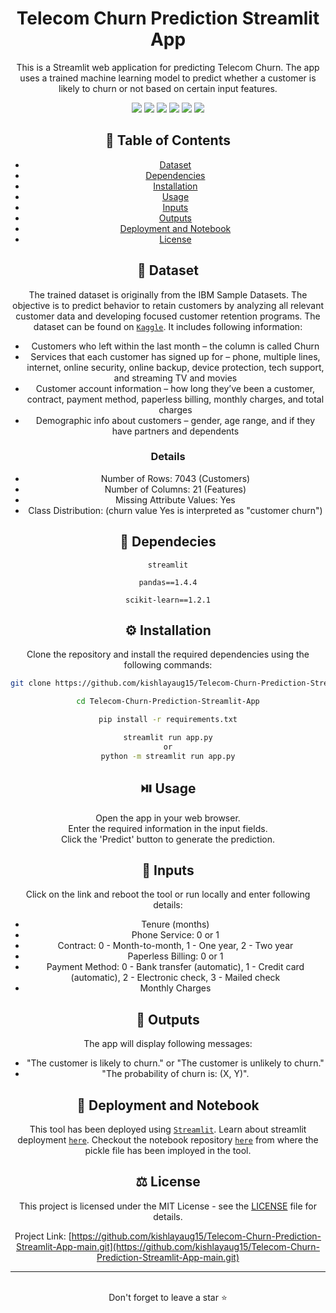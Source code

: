 <div align='center'>
  

  <h1>Telecom Churn Prediction Streamlit App</h1>

  <p>
This is a Streamlit web application for predicting Telecom Churn. The app uses a trained machine learning model to predict whether a customer is likely to churn or not based on certain input features.
  </p>
  

<!-- Badges -->

<a href="https://telecom-churn-prediction-app-92spidw8wnl.streamlit.app/" target="_blank">![](https://img.shields.io/website-up-down-green-red/http/monip.org.svg)</a>
![](https://img.shields.io/badge/Maintained-Yes-indigo)
![](https://img.shields.io/github/forks/Priyanshu88/Telecom-Churn-Prediction-Streamlit-App.svg)
![](https://img.shields.io/github/stars/Priyanshu88/Telecom-Churn-Prediction-Streamlit-App.svg)
![](https://img.shields.io/github/issues/Priyanshu88/Telecom-Churn-Prediction-Streamlit-App)
![](https://img.shields.io/github/last-commit/Priyanshu88/Telecom-Churn-Prediction-Streamlit-App)

<!-- Table of Contents -->

## :notebook_with_decorative_cover: Table of Contents

- [Dataset](#signal_strength-dataset)
- [Dependencies](#toolbox-dependecies)
- [Installation](#gear-installation)
- [Usage](#play_or_pause_button-usage)
- [Inputs](#construction-inputs)
- [Outputs](#rocket-outputs)
- [Deployment and Notebook](#triangular_flag_on_post-deployment-and-notebook)
- [License](#balance_scale-license)



## :signal_strength: Dataset

The trained dataset is originally from the IBM Sample Datasets. The objective is to predict behavior to retain customers by analyzing all relevant customer data and developing focused customer retention programs. The dataset can be found on [`Kaggle`](https://www.kaggle.com/datasets/blastchar/telco-customer-churn). It includes following information:

- Customers who left within the last month – the column is called Churn
- Services that each customer has signed up for – phone, multiple lines, internet, online security, online backup, device protection, tech support, and streaming TV and movies
- Customer account information – how long they’ve been a customer, contract, payment method, paperless billing, monthly charges, and total charges
- Demographic info about customers – gender, age range, and if they have partners and dependents

### Details
- Number of Rows: 7043 (Customers)
- Number of Columns: 21 (Features)
- Missing Attribute Values: Yes
- Class Distribution: (churn value Yes is interpreted as "customer churn")



## :toolbox: Dependecies

`streamlit`

`pandas==1.4.4`

`scikit-learn==1.2.1`

## :gear: Installation

Clone the repository and install the required dependencies using the following commands:

```bash
git clone https://github.com/kishlayaug15/Telecom-Churn-Prediction-Streamlit-App-main.git
```

```bash
cd Telecom-Churn-Prediction-Streamlit-App
```

```bash
pip install -r requirements.txt
```

```bash
streamlit run app.py
or
python -m streamlit run app.py
```

## :play_or_pause_button: Usage

Open the app in your web browser. <br>
Enter the required information in the input fields.<br>
Click the 'Predict' button to generate the prediction.<br>



## :construction: Inputs
Click on the link and reboot the tool or run locally and enter following details:

* Tenure (months)
* Phone Service: 0 or 1
* Contract: 0 - Month-to-month, 1 - One year, 2 - Two year
* Paperless Billing: 0 or 1
* Payment Method: 0 - Bank transfer (automatic), 1 - Credit card (automatic), 2 - Electronic check, 3 - Mailed check
* Monthly Charges


## :rocket: Outputs
The app will display following messages:

* "The customer is likely to churn." or "The customer is unlikely to churn."
* "The probability of churn is: (X, Y)".



## :triangular_flag_on_post: Deployment and Notebook

This tool has been deployed using [`Streamlit`](https://streamlit.io/). Learn about streamlit deployment [`here`](https://docs.streamlit.io/streamlit-community-cloud/get-started/deploy-an-app). Checkout the notebook repository [`here`](https://github.com/kishlayaug15/Telecom-Churn-Prediction-Streamlit-App-main) from where the pickle file has been imployed in the tool.



## :balance_scale: License

This project is licensed under the MIT License - see the [LICENSE](https://github.com/kishlayaug15/Telecom-Churn-Prediction-Streamlit-App-main/blob/main/LICENSE) file for details.


Project Link: [https://github.com/kishlayaug15/Telecom-Churn-Prediction-Streamlit-App-main.git](https://github.com/kishlayaug15/Telecom-Churn-Prediction-Streamlit-App-main.git)
<hr />
<br />
<div align="center">Don't forget to leave a star ⭐️</div>
